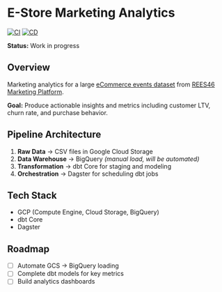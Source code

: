 # E-Store Marketing Analytics 
[![CI](https://github.com/vbalalian/estore-analytics/actions/workflows/ci.yml/badge.svg)](https://github.com/vbalalian/estore-analytics/actions/workflows/ci.yml)
[![CD](https://github.com/vbalalian/estore-analytics/actions/workflows/cd.yml/badge.svg)](https://github.com/vbalalian/estore-analytics/actions/workflows/cd.yml)

**Status:** Work in progress

## Overview

Marketing analytics for a large [eCommerce events dataset](https://www.kaggle.com/datasets/mkechinov/ecommerce-behavior-data-from-multi-category-store) from [REES46 Marketing Platform](https://rees46.com/). 

**Goal:** Produce actionable insights and metrics including customer LTV, churn rate, and purchase behavior.

## Pipeline Architecture

1. **Raw Data** → CSV files in Google Cloud Storage
2. **Data Warehouse** → BigQuery *(manual load, will be automated)*
3. **Transformation** → dbt Core for staging and modeling
4. **Orchestration** → Dagster for scheduling dbt jobs

## Tech Stack
- GCP (Compute Engine, Cloud Storage, BigQuery)
- dbt Core
- Dagster

## Roadmap
- [ ] Automate GCS → BigQuery loading
- [ ] Complete dbt models for key metrics
- [ ] Build analytics dashboards
